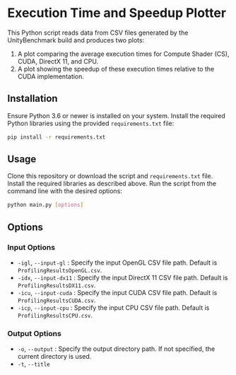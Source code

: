 # Execution Time and Speedup Plotter

This Python script reads data from CSV files generated by the UnityBenchmark build and produces two plots:
1. A plot comparing the average execution times for Compute Shader (CS), CUDA, DirectX 11, and CPU.
2. A plot showing the speedup of these execution times relative to the CUDA implementation.

## Installation

Ensure Python 3.6 or newer is installed on your system. Install the required Python libraries using the provided `requirements.txt` file:

```bash
pip install -r requirements.txt
```

## Usage

Clone this repository or download the script and `requirements.txt` file. Install the required libraries as described above. Run the script from the command line with the desired options:

```bash
python main.py [options]
```

## Options

### Input Options
- `-igl`, `--input-gl` <file>: Specify the input OpenGL CSV file path. Default is `ProfilingResultsOpenGL.csv`.
- `-idx`, `--input-dx11` <file>: Specify the input DirectX 11 CSV file path. Default is `ProfilingResultsDX11.csv`.
- `-icu`, `--input-cuda` <file>: Specify the input CUDA CSV file path. Default is `ProfilingResultsCUDA.csv`.
- `-icp`, `--input-cpu` <file>: Specify the input CPU CSV file path. Default is `ProfilingResultsCPU.csv`.

### Output Options
- `-o`, `--output` <directory>: Specify the output directory path. If not specified, the current directory is used.
- `-t`, `--title` <title>: Specify the base title of the graphs. This title is also used to help define the name of the output files. Default is "Execution and Speedup Metrics".
- `-s`, `--show` <boolean>: If true, the script will display the graphs after saving them. Default is `false`.
- `-r`, `--resolution` <int>: Specify the resolution of the output images in dpi (dots per inch). Default is `300`.

### Axis Limit Options
- `-xa`, `--xlimAverage` <min,max>: Specify the X-axis limits for the average execution time plot in the format "min,max".
- `-ya`, `--ylimAverage` <min,max>: Specify the Y-axis limits for the average execution time plot in the format "min,max".
- `-xs`, `--xlimSpeedup` <min,max>: Specify the X-axis limits for the speedup plot in the format "min,max".
- `-ys`, `--ylimSpeedup` <min,max>: Specify the Y-axis limits for the speedup plot in the format "min,max".

### Additional Options
- `-xt`, `--xticks` <boolean>: If true, the script will set X-ticks to correspond to the values in `ArraySize`. Default is `false`.
- `-l`, `--legend` <boolean>: If true, a legend will be added to the plots. Default is `true`.
- `-h`, `--help`: Display help information showing all command-line options.


## Example

Here are the commands to generate the 4 plots in the `Results - 10000 Sample` folder:

```
python .\main.py -t "Performance Comparison - VectorAdd - 10000 Samples" -igl ".\Results - 10000 Sample\ProfilingResults-VectorAdd-10000-OpenGLCore.csv" -idx ".\Results - 10000 Sample\ProfilingResults-VectorAdd-10000-Direct3D11.csv" -icu ".\Results - 10000 Sample\ProfilingResults-VectorAdd-10000-OpenGLCore.csv" -icp ".\Results - 10000 Sample\ProfilingResults-VectorAdd-10000-OpenGLCore.csv" -o ".\Results - 10000 Sample" -s False -l False -ya 0,3

python .\main.py -t "Performance Comparison - WavesFDM - 10000 Samples" -igl ".\Results - 10000 Sample\ProfilingResults-WavesFDM-10000-OpenGLCore.csv" -idx ".\Results - 10000 Sample\ProfilingResults-WavesFDM-10000-Direct3D11.csv" -icu ".\Results - 10000 Sample\ProfilingResults-WavesFDM-10000-OpenGLCore.csv" -icp ".\Results - 10000 Sample\ProfilingResults-WavesFDM-10000-OpenGLCore.csv" -o ".\Results - 10000 Sample" -s False -l False

python .\main.py -t "Performance Comparison - Reduce - 10000 Samples" -igl ".\Results - 10000 Sample\ProfilingResults-Reduce-10000-OpenGLCore.csv" -idx ".\Results - 10000 Sample\ProfilingResults-Reduce-10000-Direct3D11.csv" -icu ".\Results - 10000 Sample\ProfilingResults-Reduce-10000-OpenGLCore.csv" -icp ".\Results - 10000 Sample\ProfilingResults-Reduce-10000-OpenGLCore.csv" -o ".\Results - 10000 Sample" -s False -l False

python .\main.py -t "Performance Comparison - GetData - 10000 Samples" -igl ".\Results - 10000 Sample\ProfilingResults-GetData-10000-OpenGLCore.csv" -idx ".\Results - 10000 Sample\ProfilingResults-GetData-10000-Direct3D11.csv" -icu ".\Results - 10000 Sample\ProfilingResults-GetData-10000-OpenGLCore.csv" -icp ".\Results - 10000 Sample\ProfilingResults-GetData-10000-OpenGLCore.csv" -o ".\Results - 10000 Sample" -s False -l False
```

Here is one of the generated output plot:

![](Results%20-%2010000%20Sample/ProfilingResult-PerformanceComparison-Reduce-10000Samples.png)